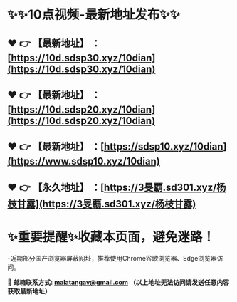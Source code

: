 :sparkles::sparkles:10点视频-最新地址发布:sparkles::sparkles:
==
:heart: :point_right: 【最新地址】 ：[https://10d.sdsp30.xyz/10dian](https://10d.sdsp30.xyz/10dian)
------
:heart: :point_right: 【最新地址】 ：[https://10d.sdsp20.xyz/10dian](https://10d.sdsp20.xyz/10dian)
------
:heart: :point_right: 【最新地址】 ：[https://sdsp10.xyz/10dian](https://www.sdsp10.xyz/10dian)
------
:heart: :point_right: 【永久地址】 ：[https://3旻覇.sd301.xyz/杨枝甘露](https://3旻覇.sd301.xyz/杨枝甘露)
------
:sparkles:重要提醒:sparkles:收藏本页面，避免迷路！
==
-近期部分国产浏览器屏蔽网址，推荐使用Chrome谷歌浏览器、Edge浏览器访问。

:e-mail: __邮箱联系方式: <malatangav@gmail.com> （以上地址无法访问请发送任意内容获取最新地址）__
